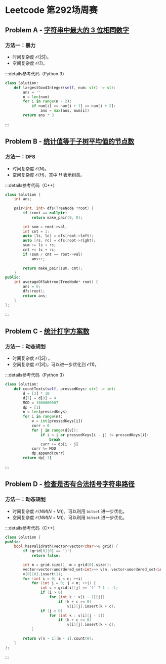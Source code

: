 # Leetcode 第292场周赛

## Problem A - [字符串中最大的 3 位相同数字](https://leetcode.cn/problems/largest-3-same-digit-number-in-string/)

### 方法一：暴力

- 时间复杂度 $\mathcal{O}(|S|)$。
- 空间复杂度 $\mathcal{O}(1)$。

:::details参考代码（Python 3）

```python
class Solution:
    def largestGoodInteger(self, num: str) -> str:
        ans = ''
        n = len(num)
        for i in range(n - 2):
            if num[i] == num[i + 1] == num[i + 2]:
                ans = max(ans, num[i])
        return ans * 3
```

:::

## Problem B - [统计值等于子树平均值的节点数](https://leetcode.cn/problems/count-nodes-equal-to-average-of-subtree/)

### 方法一：DFS

- 时间复杂度 $\mathcal{O}(N)$。
- 空间复杂度 $\mathcal{O}(H)$，其中 $H$ 表示树高。

:::details参考代码（C++）

```cpp
class Solution {
    int ans;
    
    pair<int, int> dfs(TreeNode *root) {
        if (root == nullptr)
            return make_pair(0, 0);
        
        int sum = root->val;
        int cnt = 1;
        auto [ls, lc] = dfs(root->left);
        auto [rs, rc] = dfs(root->right);
        sum += ls + rs;
        cnt += lc + rc;
        if (sum / cnt == root->val)
            ans++;
        
        return make_pair(sum, cnt);
    }
public:
    int averageOfSubtree(TreeNode* root) {
        ans = 0;
        dfs(root);
        return ans;
    }
};
```

:::

## Problem C - [统计打字方案数](https://leetcode.cn/problems/count-number-of-texts/)

### 方法一：动态规划

- 时间复杂度 $\mathcal{O}(|S|)$ 。
- 空间复杂度 $\mathcal{O}(|S|)$，可以进一步优化到 $\mathcal{O}(1)$。

:::details参考代码（Python 3）

```python
class Solution:
    def countTexts(self, pressedKeys: str) -> int:
        d = [3] * 10
        d[7] = d[9] = 4
        MOD = 1000000007
        dp = [1]
        n = len(pressedKeys)
        for i in range(n):
            v = int(pressedKeys[i])
            curr = 0
            for j in range(d[v]):
                if i < j or pressedKeys[i - j] != pressedKeys[i]:
                    break
                curr += dp[i - j]
            curr %= MOD
            dp.append(curr)
        return dp[-1]
```

:::

## Problem D - [检查是否有合法括号字符串路径](https://leetcode.cn/problems/check-if-there-is-a-valid-parentheses-string-path/)

### 方法一：动态规划

- 时间复杂度 $\mathcal{O}(NM(N+M))$，可以利用 `bitset` 进一步优化。
- 空间复杂度 $\mathcal{O}(NM(N+M))$，可以利用 `bitset` 进一步优化。

:::details参考代码（C++）

```cpp
class Solution {
public:
    bool hasValidPath(vector<vector<char>>& grid) {
        if (grid[0][0] == ')')
            return false;
        
        int n = grid.size(), m = grid[0].size();
        vector<vector<unordered_set<int>>> v(n, vector<unordered_set<int>>(m));
        v[0][0].insert(1);
        for (int i = 0; i < n; ++i)
            for (int j = 0; j < m; ++j) {
                int c = grid[i][j] == '(' ? 1 : -1;
                if (i > 0)
                    for (int k : v[i - 1][j])
                        if (k + c >= 0)
                            v[i][j].insert(k + c);
                if (j > 0)
                    for (int k : v[i][j - 1])
                        if (k + c >= 0)
                            v[i][j].insert(k + c);
            }
        
        return v[n - 1][m - 1].count(0);
    }
};
```

:::
